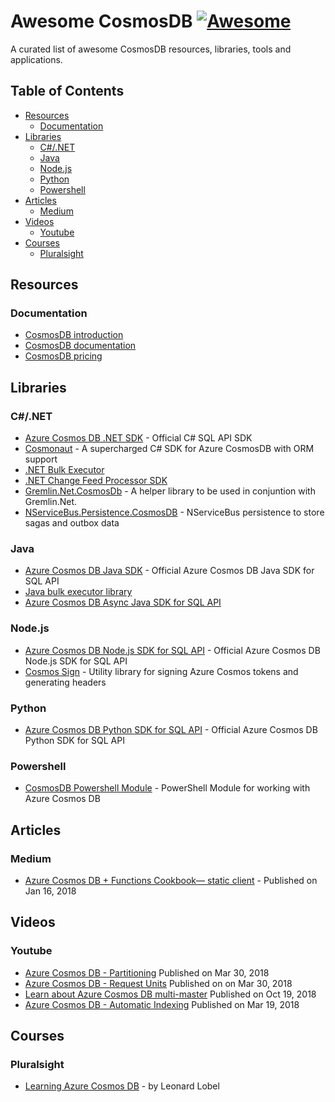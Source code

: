 # Awesome CosmosDB [![Awesome](https://awesome.re/badge.svg)](https://awesome.re)
A curated list of awesome CosmosDB resources, libraries, tools and applications.


## Table of Contents
- [Resources](#resources)
  - [Documentation](#documentation)
- [Libraries](#libraries)
  - [C#/.NET](#cnet)
  - [Java](#java)
  - [Node.js](#nodejs)
  - [Python](#python)
  - [Powershell](#powershell)
- [Articles](#articles)
  - [Medium](#medium)
- [Videos](#videos)
  - [Youtube](#youtube)
- [Courses](#courses)
  - [Pluralsight](#pluralsight)

## Resources
### Documentation
  - [CosmosDB introduction](https://docs.microsoft.com/en-us/azure/cosmos-db/introduction)
  - [CosmosDB documentation](https://docs.microsoft.com/en-us/azure/cosmos-db/)
  - [CosmosDB pricing](https://azure.microsoft.com/en-gb/pricing/details/cosmos-db/)
  
## Libraries
### C#/.NET ###
  - [Azure Cosmos DB .NET SDK](https://docs.microsoft.com/en-us/azure/cosmos-db/sql-api-sdk-dotnet) - Official C# SQL API SDK
  - [Cosmonaut](https://github.com/Elfocrash/Cosmonaut) - A supercharged C# SDK for Azure CosmosDB with ORM support
  - [.NET Bulk Executor](https://docs.microsoft.com/en-us/azure/cosmos-db/sql-api-sdk-bulk-executor-dot-net)
  - [.NET Change Feed Processor SDK](https://docs.microsoft.com/en-us/azure/cosmos-db/sql-api-sdk-dotnet-changefeed)
  - [Gremlin.Net.CosmosDb](https://github.com/evo-terren/Gremlin.Net.CosmosDb) - A helper library to be used in conjuntion with  Gremlin.Net.
  - [NServiceBus.Persistence.CosmosDB](https://docs.particular.net/previews/cosmosdb/) - NServiceBus persistence to store sagas and outbox data

### Java
  - [Azure Cosmos DB Java SDK](https://docs.microsoft.com/en-us/azure/cosmos-db/sql-api-sdk-java) - Official Azure Cosmos DB Java SDK for SQL API
  - [Java bulk executor library](https://docs.microsoft.com/en-us/azure/cosmos-db/sql-api-sdk-bulk-executor-java)
  - [Azure Cosmos DB Async Java SDK for SQL API](https://docs.microsoft.com/en-us/azure/cosmos-db/sql-api-sdk-async-java)
  
### Node.js
  - [Azure Cosmos DB Node.js SDK for SQL API](https://docs.microsoft.com/en-us/azure/cosmos-db/sql-api-sdk-node) - Official Azure Cosmos DB Node.js SDK for SQL API
  - [Cosmos Sign](https://github.com/southpolesteve/cosmos-sign) - Utility library for signing Azure Cosmos tokens and generating headers
  
### Python
  - [Azure Cosmos DB Python SDK for SQL API](https://docs.microsoft.com/en-us/azure/cosmos-db/sql-api-sdk-python) - Official Azure Cosmos DB Python SDK for SQL API
  
### Powershell
  - [CosmosDB Powershell Module](https://github.com/PlagueHO/CosmosDB) - PowerShell Module for working with Azure Cosmos DB

## Articles
### Medium
  - [Azure Cosmos DB + Functions Cookbook— static client](https://medium.com/microsoftazure/azure-cosmos-db-functions-cookbook-static-client-874072aef28e) - Published on Jan 16, 2018

## Videos
### Youtube
  - [Azure Cosmos DB - Partitioning](https://www.youtube.com/watch?v=SS6WrQ-HJ30) Published on Mar 30, 2018
  - [Azure Cosmos DB - Request Units](https://www.youtube.com/watch?v=stk5WSp5uX0) Published on on Mar 30, 2018
  - [Learn about Azure Cosmos DB multi-master](https://www.youtube.com/watch?v=3qus3EqNC58) Published on Oct 19, 2018
  - [Azure Cosmos DB - Automatic Indexing](https://www.youtube.com/watch?v=uFu2D-GscG0) Published on Mar 19, 2018
  
## Courses
### Pluralsight
  - [Learning Azure Cosmos DB](https://www.pluralsight.com/courses/azure-cosmos-db) - by Leonard Lobel
